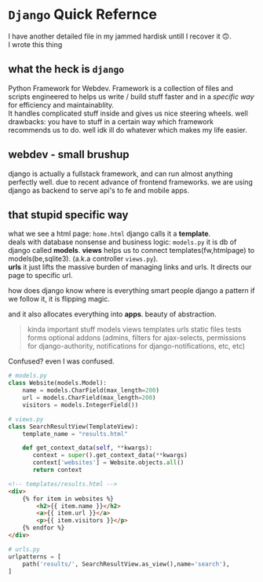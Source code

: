 <!-- django_quickanddirty.md -->
# `Django` Quick Refernce

I have another detailed file in my jammed hardisk untill I recover it 🙃.  
I wrote this thing

## what the heck is `django`

Python Framework for Webdev.
Framework is a collection of files and scripts engineered to helps us write / build stuff faster and in a *specific way* for efficiency and maintainablity.  
It handles complicated stuff inside and gives us nice steering wheels.
well drawbacks:
you have to stuff in a certain way which framework recommends us to do.
well idk ill do whatever which makes my life easier.  

## webdev - small brushup

django is actually a fullstack framework, and can run almost anything perfectly well. due to recent advance of frontend frameworks. we are using django as backend to serve api's to fe and mobile apps.

## that stupid specific way

what we see a html page: `home.html` django calls it a **template**.  
deals with database nonsense and business logic: `models.py` it is db of django called **models**.
**views** helps us to connect templates(fw,htmlpage) to models(be,sqlite3). (a.k.a controller `views.py`).  
**urls** it just lifts the massive burden of managing links and urls. It directs our page to specific url.

how does django know where is everything smart people django a pattern if we follow it, it is flipping magic.

and it also allocates everything into **apps**. beauty of abstraction.

> kinda important stuff
    models
    views
    templates
    urls
    static files
    tests
    forms
    optional addons (admins, filters for ajax-selects, permissions for django-authority, notifications for django-notifications, etc, etc)

Confused? even I was confused.

```py
# models.py
class Website(models.Model):
    name = models.CharField(max_length=200)
    url = models.CharField(max_length=200)
    visitors = models.IntegerField())
```

```py
# views.py
class SearchResultView(TemplateView):
    template_name = "results.html"

    def get_context_data(self, **kwargs):
       context = super().get_context_data(**kwargs)
       context['websites'] = Website.objects.all()
       return context
```

```html
<!-- templates/results.html -->
<div>
    {% for item in websites %}
        <h2>{{ item.name }}</h2>
        <a>{{ item.url }}</a>
        <p>{{ item.visitors }}</p>
    {% endfor %}
</div>
```

```py
# urls.py
urlpatterns = [
    path('results/', SearchResultView.as_view(),name='search'),
]
```
